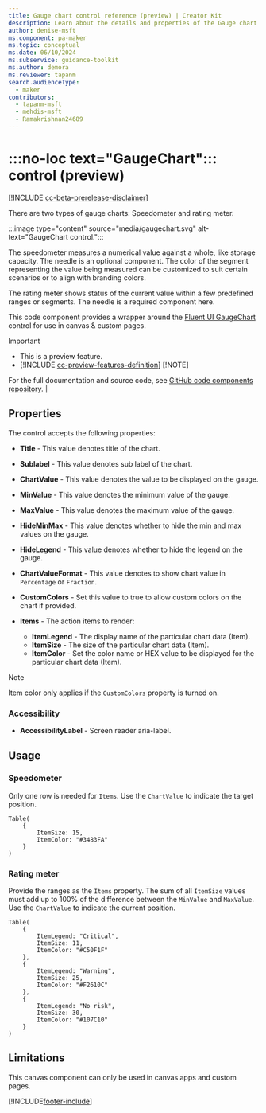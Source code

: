 ```yaml
---
title: Gauge chart control reference (preview) | Creator Kit
description: Learn about the details and properties of the Gauge chart control in the Creator Kit.
author: denise-msft
ms.component: pa-maker
ms.topic: conceptual
ms.date: 06/10/2024
ms.subservice: guidance-toolkit
ms.author: demora
ms.reviewer: tapanm
search.audienceType: 
  - maker
contributors:
  - tapanm-msft
  - mehdis-msft
  - Ramakrishnan24689
---
```


# :::no-loc text="GaugeChart"::: control (preview)

[!INCLUDE [cc-beta-prerelease-disclaimer](../../includes/cc-beta-prerelease-disclaimer.md)]

There are two types of gauge charts: Speedometer and rating meter.

:::image type="content" source="media/gaugechart.svg" alt-text="GaugeChart control.":::

The speedometer measures a numerical value against a whole, like storage capacity. The needle is an optional component. The color of the segment representing the value being measured can be customized to suit certain scenarios or to align with branding colors.

The rating meter shows status of the current value within a few predefined ranges or segments. The needle is a required component here.

This code component provides a wrapper around the [Fluent UI GaugeChart](https://developer.microsoft.com/en-us/fluentui#/controls/web/gaugechart) control for use in canvas & custom pages.

> [!IMPORTANT]
>
> - This is a preview feature.
> - [!INCLUDE [cc-preview-features-definition](../../includes/cc-preview-features-definition.md)]
> [!NOTE]
>
> For the full documentation and source code, see [GitHub code components repository](https://github.com/microsoft/powercat-code-components/tree/main/GaugeChart).    |

## Properties

The control accepts the following properties:

- **Title** - This value denotes title of the chart.
- **Sublabel** - This value denotes sub label of the chart.
- **ChartValue** - This value denotes the value to be displayed on the gauge.
- **MinValue** - This value denotes the minimum value of the gauge.
- **MaxValue** - This value denotes the maximum value of the gauge.
- **HideMinMax** - This value denotes whether to hide the min and max values on the gauge.
- **HideLegend** - This value denotes whether to hide the legend on the gauge.
- **ChartValueFormat** - This value denotes to show chart value in `Percentage` or `Fraction`.
- **CustomColors** - Set this value to true to allow custom colors on the chart if provided.

- **Items** - The action items to render:
  - **ItemLegend** - The display name of the particular chart data (Item).
  - **ItemSize** - The size of the particular chart data (Item).
  - **ItemColor** - Set the color name or HEX value to be displayed for the particular chart data (Item).

> [!NOTE]
> Item color only applies if the `CustomColors` property is turned on.

### Accessibility

- **AccessibilityLabel** - Screen reader aria-label.

## Usage

### Speedometer

Only one row is needed for `Items`. Use the `ChartValue` to indicate the target position.

```powerapps-dot
Table(
    {
        ItemSize: 15,
        ItemColor: "#3483FA"
    }
)
```

### Rating meter

Provide the ranges as the `Items` property. The sum of all `ItemSize` values must add up to 100% of the difference between the `MinValue` and `MaxValue`. Use the `ChartValue` to indicate the current position.

```powerapps-dot
Table(
    {
        ItemLegend: "Critical",
        ItemSize: 11,
        ItemColor: "#C50F1F"
    },
    {
        ItemLegend: "Warning",
        ItemSize: 25,
        ItemColor: "#F2610C"
    },
    {
        ItemLegend: "No risk",
        ItemSize: 30,
        ItemColor: "#107C10"
    }
)
```

## Limitations

This canvas component can only be used in canvas apps and custom pages.

[!INCLUDE[footer-include](../../includes/footer-banner.md)]
